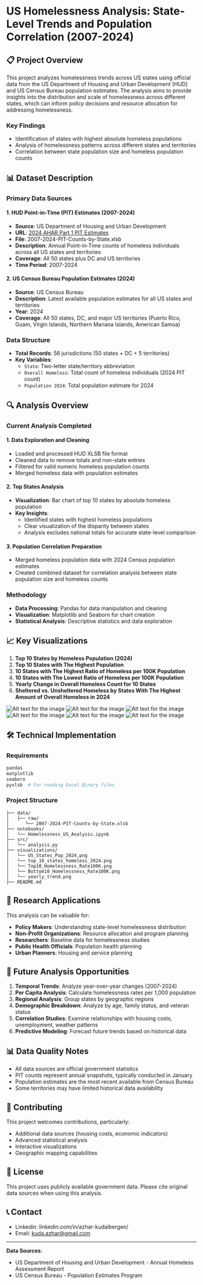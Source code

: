 # US Homelessness Analysis: State-Level Trends and Population Correlation (2007-2024)

## 📋 Project Overview

This project analyzes homelessness trends across US states using official data from the US Department of Housing and Urban Development (HUD) and US Census Bureau population estimates. The analysis aims to provide insights into the distribution and scale of homelessness across different states, which can inform policy decisions and resource allocation for addressing homelessness.

### Key Findings
- Identification of states with highest absolute homeless populations
- Analysis of homelessness patterns across different states and territories
- Correlation between state population size and homeless population counts

## 📊 Dataset Description

### Primary Data Sources

#### 1. HUD Point-in-Time (PIT) Estimates (2007-2024)
- **Source**: US Department of Housing and Urban Development
- **URL**: [2024 AHAR Part 1 PIT Estimates](https://www.huduser.gov/portal/datasets/ahar/2024-ahar-part-1-pit-estimates-of-homelessness-in-the-us.html)
- **File**: 2007-2024-PIT-Counts-by-State.xlsb
- **Description**: Annual Point-in-Time counts of homeless individuals across all US states and territories
- **Coverage**: All 50 states plus DC and US territories
- **Time Period**: 2007-2024

#### 2. US Census Bureau Population Estimates (2024)
- **Source**: US Census Bureau
- **Description**: Latest available population estimates for all US states and territories
- **Year**: 2024
- **Coverage**: All 50 states, DC, and major US territories (Puerto Rico, Guam, Virgin Islands, Northern Mariana Islands, American Samoa)

### Data Structure
- **Total Records**: 56 jurisdictions (50 states + DC + 5 territories)
- **Key Variables**:
  - `State`: Two-letter state/territory abbreviation
  - `Overall Homeless`: Total count of homeless individuals (2024 PIT count)
  - `Population 2024`: Total population estimate for 2024

## 🔍 Analysis Overview

### Current Analysis Completed

#### 1. Data Exploration and Cleaning
- Loaded and processed HUD XLSB file format
- Cleaned data to remove totals and non-state entries
- Filtered for valid numeric homeless population counts
- Merged homeless data with population estimates

#### 2. Top States Analysis
- **Visualization**: Bar chart of top 10 states by absolute homeless population
- **Key Insights**:
  - Identified states with highest homeless populations
  - Clear visualization of the disparity between states
  - Analysis excludes national totals for accurate state-level comparison

#### 3. Population Correlation Preparation
- Merged homeless population data with 2024 Census population estimates
- Created combined dataset for correlation analysis between state population size and homeless counts

### Methodology
- **Data Processing**: Pandas for data manipulation and cleaning
- **Visualization**: Matplotlib and Seaborn for chart creation
- **Statistical Analysis**: Descriptive statistics and data exploration

## 📈 Key Visualizations

1. **Top 10 States by Homeless Population (2024)**
2. **Top 10 States with The Highest Population**
3. **10 States with The Highest Ratio of Homeless per 100K Population**
4. **10 States with The Lowest Ratio of Homeless per 100K Population**
5. **Yearly Change in Overall Homeless Count for 10 States**
6. **Sheltered vs. Unsheltered Homeless by States With The Highest Amount of Overall Homeless in 2024**
   
![Alt text for the image](Vizualizations/US_States_Pop_2024.png)
![Alt text for the image](Vizualizations/top_10_states_homeless_2024.png)
![Alt text for the image](Vizualizations/Top10_Homelessness_Rate100K.png)
![Alt text for the image](Vizualizations/Bottom10_Homelessness_Rate100K.png)
![Alt text for the image](Vizualizations/yearly_trend.png)
![Alt text for the image](Vizualizations/Sheltered_VS_Unsheltered.png)

## 🛠️ Technical Implementation

### Requirements
```python
pandas
matplotlib
seaborn
pyxlsb  # For reading Excel Binary files
```

### Project Structure
```
├── data/
│   ├── raw/
│      └── 2007-2024-PIT-Counts-by-State.xlsb
├── notebooks/
│   └── Homelessness_US_Analysis.ipynb
├── src/
│   └── analysis.py
├── visualizations/
│   └── US_States_Pop_2024.png
│   └── top_10_states_homeless_2024.png
│   └── Top10_Homelessness_Rate100K.png
│   └── Bottom10_Homelessness_Rate100K.png
│   └── yearly_trend.png
├── README.md

```

## 🎯 Research Applications

This analysis can be valuable for:
- **Policy Makers**: Understanding state-level homelessness distribution
- **Non-Profit Organizations**: Resource allocation and program planning
- **Researchers**: Baseline data for homelessness studies
- **Public Health Officials**: Population health planning
- **Urban Planners**: Housing and service planning

## 🔮 Future Analysis Opportunities

1. **Temporal Trends**: Analyze year-over-year changes (2007-2024)
2. **Per Capita Analysis**: Calculate homelessness rates per 1,000 population
3. **Regional Analysis**: Group states by geographic regions
4. **Demographic Breakdown**: Analyze by age, family status, and veteran status
5. **Correlation Studies**: Examine relationships with housing costs, unemployment, weather patterns
6. **Predictive Modeling**: Forecast future trends based on historical data

## 📊 Data Quality Notes

- All data sources are official government statistics
- PIT counts represent annual snapshots, typically conducted in January
- Population estimates are the most recent available from Census Bureau
- Some territories may have limited historical data availability

## 🤝 Contributing

This project welcomes contributions, particularly:
- Additional data sources (housing costs, economic indicators)
- Advanced statistical analysis
- Interactive visualizations
- Geographic mapping capabilities

## 📄 License

This project uses publicly available government data. Please cite original data sources when using this analysis.

## 📞 Contact

- Linkedin: linkedin.com/in/azhar-kudaibergen/
- Email: kuda.azhar@gmail.com
---

**Data Sources**:
- US Department of Housing and Urban Development - Annual Homeless Assessment Report
- US Census Bureau - Population Estimates Program
